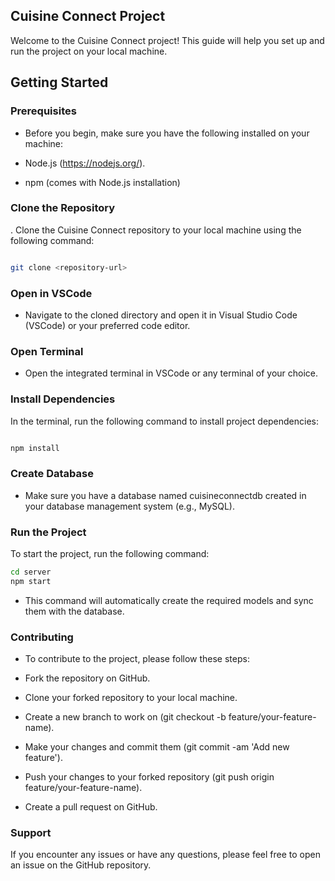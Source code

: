 ## Cuisine Connect Project
Welcome to the Cuisine Connect project! This guide will help you set up and run the project on your local machine.

## Getting Started
### Prerequisites
- Before you begin, make sure you have the following installed on your machine:

- Node.js (https://nodejs.org/).
- npm (comes with Node.js installation)
### Clone the Repository
. Clone the Cuisine Connect repository to your local machine using the following command:

```bash

git clone <repository-url>
```
### Open in VSCode
- Navigate to the cloned directory and open it in Visual Studio Code (VSCode) or your preferred code editor.

### Open Terminal
- Open the integrated terminal in VSCode or any terminal of your choice.

### Install Dependencies
In the terminal, run the following command to install project dependencies:

``` bash

npm install
```
### Create Database
- Make sure you have a database named cuisineconnectdb created in your database management system (e.g., MySQL).

### Run the Project
To start the project, run the following command:

```bash
cd server
npm start
```
- This command will automatically create the required models and sync them with the database.

### Contributing
- To contribute to the project, please follow these steps:

- Fork the repository on GitHub.
- Clone your forked repository to your local machine.
- Create a new branch to work on (git checkout -b feature/your-feature-name).
- Make your changes and commit them (git commit -am 'Add new feature').
- Push your changes to your forked repository (git push origin feature/your-feature-name).
- Create a pull request on GitHub.
### Support
If you encounter any issues or have any questions, please feel free to open an issue on the GitHub repository.
